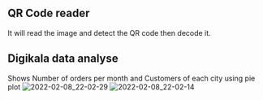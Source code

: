 ## QR Code reader 

It will read the image and detect the QR code then decode it.

## Digikala data analyse
Shows Number of orders per month and Customers of each city using pie plot
  ![2022-02-08_22-02-29](https://user-images.githubusercontent.com/88204357/153053492-94d45505-d6b8-4cb2-945b-ef46e7acd339.png)
  ![2022-02-08_22-02-14](https://user-images.githubusercontent.com/88204357/153053525-99c5c036-a82a-4ce1-8c2d-b24ba1fd4a17.png)
